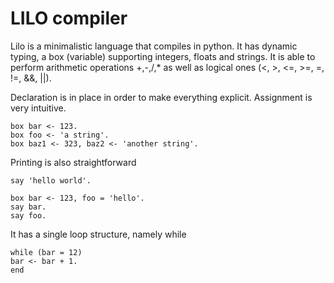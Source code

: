 # LILO compiler

Lilo is a minimalistic language that compiles in python. It has dynamic typing, a box (variable) supporting integers, floats and strings.
It is able to perform arithmetic operations +,-,/,* as well as logical ones (<, >, <=, >=, =, !=, &&, ||).

Declaration is in place in order to make everything explicit.
Assignment is very intuitive.
```
box bar <- 123.
box foo <- 'a string'.
box baz1 <- 323, baz2 <- 'another string'.
```

Printing is also straightforward
```
say 'hello world'.

box bar <- 123, foo = 'hello'.
say bar.
say foo.
```

It has a single loop structure, namely while
```
while (bar = 12)
bar <- bar + 1.
end
```
